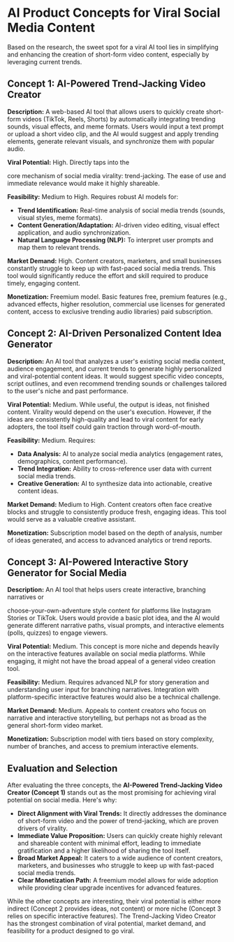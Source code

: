 
# AI Product Concepts for Viral Social Media Content

Based on the research, the sweet spot for a viral AI tool lies in simplifying and enhancing the creation of short-form video content, especially by leveraging current trends.

## Concept 1: AI-Powered Trend-Jacking Video Creator

**Description:** A web-based AI tool that allows users to quickly create short-form videos (TikTok, Reels, Shorts) by automatically integrating trending sounds, visual effects, and meme formats. Users would input a text prompt or upload a short video clip, and the AI would suggest and apply trending elements, generate relevant visuals, and synchronize them with popular audio.

**Viral Potential:** High. Directly taps into the 


core mechanism of social media virality: trend-jacking. The ease of use and immediate relevance would make it highly shareable.

**Feasibility:** Medium to High. Requires robust AI models for:
*   **Trend Identification:** Real-time analysis of social media trends (sounds, visual styles, meme formats).
*   **Content Generation/Adaptation:** AI-driven video editing, visual effect application, and audio synchronization.
*   **Natural Language Processing (NLP):** To interpret user prompts and map them to relevant trends.

**Market Demand:** High. Content creators, marketers, and small businesses constantly struggle to keep up with fast-paced social media trends. This tool would significantly reduce the effort and skill required to produce timely, engaging content.

**Monetization:** Freemium model. Basic features free, premium features (e.g., advanced effects, higher resolution, commercial use licenses for generated content, access to exclusive trending audio libraries) paid subscription.

## Concept 2: AI-Driven Personalized Content Idea Generator

**Description:** An AI tool that analyzes a user's existing social media content, audience engagement, and current trends to generate highly personalized and viral-potential content ideas. It would suggest specific video concepts, script outlines, and even recommend trending sounds or challenges tailored to the user's niche and past performance.

**Viral Potential:** Medium. While useful, the output is ideas, not finished content. Virality would depend on the user's execution. However, if the ideas are consistently high-quality and lead to viral content for early adopters, the tool itself could gain traction through word-of-mouth.

**Feasibility:** Medium. Requires:
*   **Data Analysis:** AI to analyze social media analytics (engagement rates, demographics, content performance).
*   **Trend Integration:** Ability to cross-reference user data with current social media trends.
*   **Creative Generation:** AI to synthesize data into actionable, creative content ideas.

**Market Demand:** Medium to High. Content creators often face creative blocks and struggle to consistently produce fresh, engaging ideas. This tool would serve as a valuable creative assistant.

**Monetization:** Subscription model based on the depth of analysis, number of ideas generated, and access to advanced analytics or trend reports.

## Concept 3: AI-Powered Interactive Story Generator for Social Media

**Description:** An AI tool that helps users create interactive, branching narratives or 


choose-your-own-adventure style content for platforms like Instagram Stories or TikTok. Users would provide a basic plot idea, and the AI would generate different narrative paths, visual prompts, and interactive elements (polls, quizzes) to engage viewers.

**Viral Potential:** Medium. This concept is more niche and depends heavily on the interactive features available on social media platforms. While engaging, it might not have the broad appeal of a general video creation tool.

**Feasibility:** Medium. Requires advanced NLP for story generation and understanding user input for branching narratives. Integration with platform-specific interactive features would also be a technical challenge.

**Market Demand:** Medium. Appeals to content creators who focus on narrative and interactive storytelling, but perhaps not as broad as the general short-form video market.

**Monetization:** Subscription model with tiers based on story complexity, number of branches, and access to premium interactive elements.

## Evaluation and Selection

After evaluating the three concepts, the **AI-Powered Trend-Jacking Video Creator (Concept 1)** stands out as the most promising for achieving viral potential on social media. Here's why:

*   **Direct Alignment with Viral Trends:** It directly addresses the dominance of short-form video and the power of trend-jacking, which are proven drivers of virality.
*   **Immediate Value Proposition:** Users can quickly create highly relevant and shareable content with minimal effort, leading to immediate gratification and a higher likelihood of sharing the tool itself.
*   **Broad Market Appeal:** It caters to a wide audience of content creators, marketers, and businesses who struggle to keep up with fast-paced social media trends.
*   **Clear Monetization Path:** A freemium model allows for wide adoption while providing clear upgrade incentives for advanced features.

While the other concepts are interesting, their viral potential is either more indirect (Concept 2 provides ideas, not content) or more niche (Concept 3 relies on specific interactive features). The Trend-Jacking Video Creator has the strongest combination of viral potential, market demand, and feasibility for a product designed to go viral.

